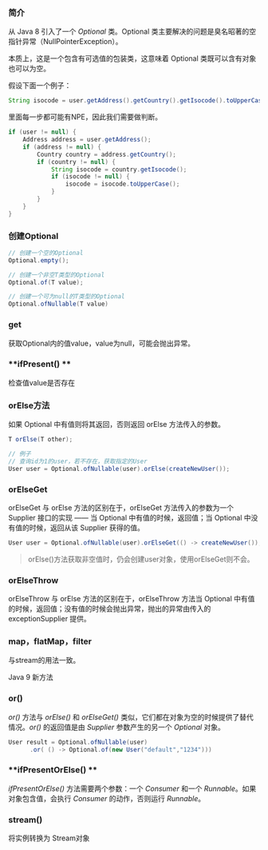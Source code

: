 ### 简介

从 Java 8 引入了一个 *Optional*  类。Optional 类主要解决的问题是臭名昭著的空指针异常（NullPointerException）。

本质上，这是一个包含有可选值的包装类，这意味着 Optional 类既可以含有对象也可以为空。

假设下面一个例子：

```java
String isocode = user.getAddress().getCountry().getIsocode().toUpperCase();
```

里面每一步都可能有NPE，因此我们需要做判断。

```java
if (user != null) {
    Address address = user.getAddress();
    if (address != null) {
        Country country = address.getCountry();
        if (country != null) {
            String isocode = country.getIsocode();
            if (isocode != null) {
                isocode = isocode.toUpperCase();
            }
        }
    }
}
```

### 创建Optional

```java
// 创建一个空的Optional
Optional.empty();

// 创建一个非空T类型的Optional
Optional.of(T value);

// 创建一个可为null的T类型的Optional
Optional.ofNullable(T value)
```

### **get**

获取Optional内的值value，value为null，可能会抛出异常。

### **ifPresent() **

检查值value是否存在

### **orElse**方法

如果 Optional 中有值则将其返回，否则返回 orElse 方法传入的参数。

```java
T orElse(T other);

// 例子
// 查询id为1的user，若不存在，获取指定的User
User user = Optional.ofNullable(user).orElse(createNewUser());
```

### **orElseGet**

orElseGet 与 orElse 方法的区别在于，orElseGet 方法传入的参数为一个 Supplier 接口的实现 —— 当 Optional 中有值的时候，返回值；当 Optional 中没有值的时候，返回从该 Supplier 获得的值。

```java
User user = Optional.ofNullable(user).orElseGet(() -> createNewUser());
```

>   orElse()方法获取非空值时，仍会创建user对象，使用orElseGet则不会。

### **orElseThrow**

orElseThrow 与 orElse 方法的区别在于，orElseThrow 方法当 Optional 中有值的时候，返回值；没有值的时候会抛出异常，抛出的异常由传入的 exceptionSupplier 提供。

### **map**，**flatMap**，**filter**

与stream的用法一致。

Java 9 新方法

### **or()**

*or()* 方法与 *orElse()* 和 *orElseGet()* 类似，它们都在对象为空的时候提供了替代情况。*or()* 的返回值是由 *Supplier* 参数产生的另一个 *Optional* 对象。

```java
User result = Optional.ofNullable(user)
      .or( () -> Optional.of(new User("default","1234")))
```

### **ifPresentOrElse() **

*ifPresentOrElse()* 方法需要两个参数：一个 *Consumer* 和一个 *Runnable*。如果对象包含值，会执行 *Consumer* 的动作，否则运行 *Runnable*。

### **stream()**

将实例转换为 Stream对象